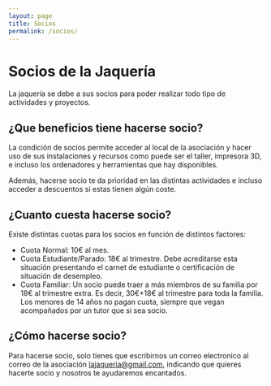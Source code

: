 ```yaml
---
layout: page
title: Socios
permalink: /socios/
---
```


# Socios de la Jaquería

La jaquería se debe a sus socios para poder realizar todo tipo de actividades y proyectos.


## ¿Que beneficios tiene hacerse socio?

La condición de socios permite acceder al local de la asociación y hacer uso de sus instalaciones y recursos como puede ser el taller, impresora 3D, e incluso los ordenadores y herramientas que hay disponibles.

Además, hacerse socio te da prioridad en las distintas actividades e incluso acceder a descuentos si estas tienen algún coste.

## ¿Cuanto cuesta hacerse socio?

Existe distintas cuotas para los socios en función de distintos factores:

* Cuota Normal: 10€ al mes.
* Cuota Estudiante/Parado: 18€ al trimestre. Debe acreditarse esta situación presentando el carnet de estudiante o certificación de situación de desempleo.
* Cuota Familiar: Un socio puede traer a más miembros de su familia por 18€ al trimestre extra. Es decir, 30€+18€ al trimestre para toda la familia. Los menores de 14 años no pagan cuota, siempre que vegan acompañados por un tutor que si sea socio.

## ¿Cómo hacerse socio?

Para hacerse socio, solo tienes que escribirnos un correo electronico al correo de la asociación lajaqueria@gmail.com, indicando que quieres hacerte socio y nosotros te ayudaremos encantados.